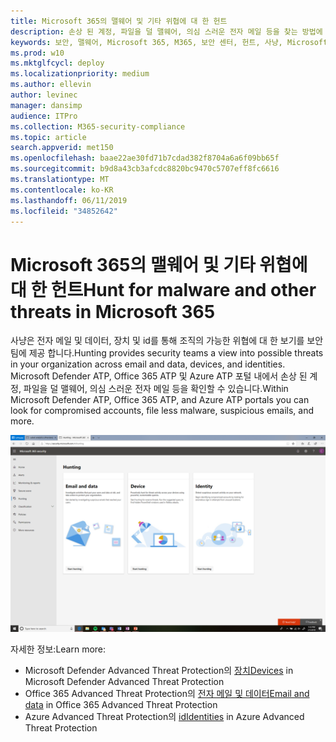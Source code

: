 ```yaml
---
title: Microsoft 365의 맬웨어 및 기타 위협에 대 한 헌트
description: 손상 된 계정, 파일을 덜 맬웨어, 의심 스러운 전자 메일 등을 찾는 방법에 대해 설명 합니다.
keywords: 보안, 맬웨어, Microsoft 365, M365, 보안 센터, 헌트, 사냥, Microsoft Defender ATP, Office 365 ATP, Azure ATP
ms.prod: w10
ms.mktglfcycl: deploy
ms.localizationpriority: medium
ms.author: ellevin
author: levinec
manager: dansimp
audience: ITPro
ms.collection: M365-security-compliance
ms.topic: article
search.appverid: met150
ms.openlocfilehash: baae22ae30fd71b7cdad382f8704a6a6f09bb65f
ms.sourcegitcommit: b9d8a43cb3afcdc8820bc9470c5707eff8fc6616
ms.translationtype: MT
ms.contentlocale: ko-KR
ms.lasthandoff: 06/11/2019
ms.locfileid: "34852642"
---
```

# <a name="hunt-for-malware-and-other-threats-in-microsoft-365"></a><span data-ttu-id="0c4d8-104">Microsoft 365의 맬웨어 및 기타 위협에 대 한 헌트</span><span class="sxs-lookup"><span data-stu-id="0c4d8-104">Hunt for malware and other threats in Microsoft 365</span></span>

<span data-ttu-id="0c4d8-105">사냥은 전자 메일 및 데이터, 장치 및 id를 통해 조직의 가능한 위협에 대 한 보기를 보안 팀에 제공 합니다.</span><span class="sxs-lookup"><span data-stu-id="0c4d8-105">Hunting provides security teams a view into possible threats in your organization across email and data, devices, and identities.</span></span> <span data-ttu-id="0c4d8-106">Microsoft Defender ATP, Office 365 ATP 및 Azure ATP 포털 내에서 손상 된 계정, 파일을 덜 맬웨어, 의심 스러운 전자 메일 등을 확인할 수 있습니다.</span><span class="sxs-lookup"><span data-stu-id="0c4d8-106">Within Microsoft Defender ATP, Office 365 ATP, and Azure ATP portals you can look for compromised accounts, file less malware, suspicious emails, and more.</span></span>

![사냥 페이지](./media/security-docs/hunt.png)

<span data-ttu-id="0c4d8-108">자세한 정보:</span><span class="sxs-lookup"><span data-stu-id="0c4d8-108">Learn more:</span></span>

* <span data-ttu-id="0c4d8-109">Microsoft Defender Advanced Threat Protection의 [장치](https://docs.microsoft.com/windows/security/threat-protection/microsoft-defender-atp/advanced-hunting)</span><span class="sxs-lookup"><span data-stu-id="0c4d8-109">[Devices](https://docs.microsoft.com/windows/security/threat-protection/microsoft-defender-atp/advanced-hunting) in Microsoft Defender Advanced Threat Protection</span></span>
* <span data-ttu-id="0c4d8-110">Office 365 Advanced Threat Protection의 [전자 메일 및 데이터](https://docs.microsoft.com/en-us/office365/securitycompliance/office-365-atp)</span><span class="sxs-lookup"><span data-stu-id="0c4d8-110">[Email and data](https://docs.microsoft.com/en-us/office365/securitycompliance/office-365-atp) in Office 365 Advanced Threat Protection</span></span>
* <span data-ttu-id="0c4d8-111">Azure Advanced Threat Protection의 [id](https://docs.microsoft.com/en-us/azure-advanced-threat-protection/investigate-a-user)</span><span class="sxs-lookup"><span data-stu-id="0c4d8-111">[Identities](https://docs.microsoft.com/en-us/azure-advanced-threat-protection/investigate-a-user) in Azure Advanced Threat Protection</span></span>
